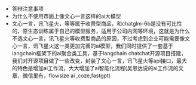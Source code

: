 - 答辩注意事项
- 为什么不使用市面上像文心一言这样的ai大模型
- 文心一言，讯飞星火，等等属于收费型商品，和chatglm-6b是没有可比性的，原生态训练属于自己的模型服务，适用于公司内网等环境，这就是为什么不选文心一言，讯飞星火等收费型商品的原因，不过考虑到企业可能需要像文心一言，讯飞星火这一类更加完善的ai模型，我们同时提供了一套基于langchain框架下的ai聚合类工具，基于langchain chatchat开源项目搭建，我们对开源项目做了一些改变，封装了文心一言，讯飞星火等api接口，最大的特色是增加ai工作流，大大增加了ai智能化流程(吴恩达说的ai工作流的文章，微信里有，flowsize ai ,coze,fastgpt)

